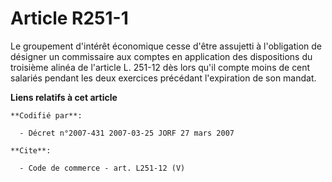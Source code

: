 # Article R251-1

Le groupement d'intérêt économique cesse d'être assujetti à l'obligation de désigner un commissaire aux comptes en
application des dispositions du troisième alinéa de l'article L. 251-12 dès lors qu'il compte moins de cent salariés pendant
les deux exercices précédant l'expiration de son mandat.

**Liens relatifs à cet article**

	**Codifié par**:

	  - Décret n°2007-431 2007-03-25 JORF 27 mars 2007

	**Cite**:

	  - Code de commerce - art. L251-12 (V)
